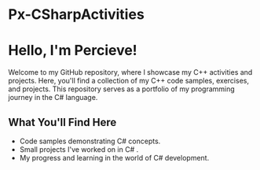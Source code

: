 # Px-CSharpActivities

# Hello, I'm Percieve!

Welcome to my GitHub repository, where I showcase my C++ activities and projects. Here, you'll find a collection of my C++ code samples, exercises, and projects. This repository serves as a portfolio of my programming journey in the C# language.

## What You'll Find Here

- Code  samples demonstrating C#  concepts.
- Small projects I've worked on in C# .
- My progress and learning in the world of C#  development.
